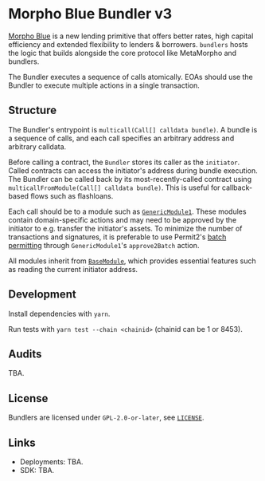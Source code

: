 # Morpho Blue Bundler v3

[Morpho Blue](https://github.com/morpho-org/morpho-blue) is a new lending primitive that offers better rates, high capital efficiency and extended flexibility to lenders & borrowers. `bundlers` hosts the logic that builds alongside the core protocol like MetaMorpho and bundlers.


The Bundler executes a sequence of calls atomically. EOAs should use the Bundler to execute multiple actions in a single transaction.


## Structure

The Bundler's entrypoint is `multicall(Call[] calldata bundle)`. A bundle is a sequence of calls, and each call specifies an arbitrary address and arbitrary calldata.

Before calling a contract, the `Bundler` stores its caller as the `initiator`. Called contracts can access the initiator's address during bundle execution. The Bundler can be called back by its most-recently-called contract using `multicallFromModule(Call[] calldata bundle)`. This is useful for callback-based flows such as flashloans.

Each call should be to a module such as [`GenericModule1`](./src/GenericModule1.sol). These modules contain domain-specific actions and may need to be approved by the initiator to e.g. transfer the initiator's assets. To minimize the number of transactions and signatures, it is preferable to use Permit2's [batch permitting](https://github.com/Uniswap/permit2/blob/main/src/AllowanceTransfer.sol#L43-L56) through `GenericModule1`'s `approve2Batch` action.

All modules inherit from [`BaseModule`](./src/BaseModule.sol), which provides essential features such as reading the current initiator address.

## Development

Install dependencies with `yarn`.

Run tests with `yarn test --chain <chainid>` (chainid can be 1 or 8453).

## Audits

TBA.

## License

Bundlers are licensed under `GPL-2.0-or-later`, see [`LICENSE`](./LICENSE).

## Links

- Deployments: TBA.
- SDK: TBA.
